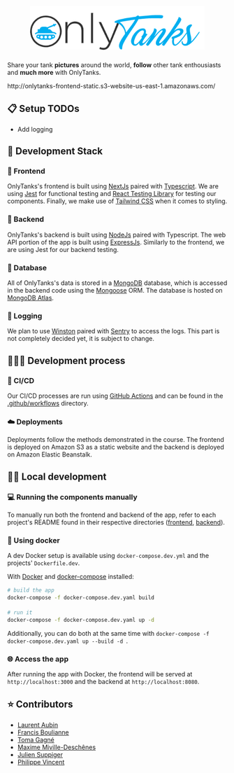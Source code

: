 <h1 align="center">
  <img src=".github/images/Onlytanks-Logo.png" width="400px"/><br/>
</h1>
<p align="center"> 
  <p>Share your tank <b>pictures</b> around the world, <b>follow</b> other tank enthousiasts and <b>much more</b> with OnlyTanks. </p>
  <p> http://onlytanks-frontend-static.s3-website-us-east-1.amazonaws.com/ </p> 
</p>

## 📋 Setup TODOs

- Add logging

## 🧰 Development Stack

### 🎨 Frontend

OnlyTanks's frontend is built using [NextJs](https://nextjs.org/) paired with [Typescript](https://www.typescriptlang.org/). We are using [Jest](https://jestjs.io/) for functional testing and [React Testing Library](https://testing-library.com/docs/react-testing-library/intro/) for testing our components. Finally, we make use of [Tailwind CSS](https://tailwindcss.com/) when it comes to styling.

### 👾 Backend

OnlyTanks's backend is built using [NodeJs](https://nodejs.org/en/) paired with Typescript. The web API portion of the app is built using [ExpressJs](https://expressjs.com/). Similarly to the frontend, we are using Jest for our backend testing.

### 💾 Database

All of OnlyTanks's data is stored in a [MongoDB](https://www.mongodb.com/) database, which is accessed in the backend code using the [Mongoose](https://mongoosejs.com/) ORM. The database is hosted on [MongoDB Atlas](https://www.mongodb.com/atlas/database).

### 📓 Logging

We plan to use [Winston](https://github.com/winstonjs/winston) paired with [Sentry](https://sentry.io/welcome/) to access the logs. This part is not completely decided yet, it is subject to change.

## 👨🏼‍💻 Development process

### 🔄 CI/CD

Our CI/CD processes are run using [GitHub Actions](https://github.com/features/actions) and can be found in the [.github/workflows](./.github/workflows) directory.

### ☁️ Deployments

Deployments follow the methods demonstrated in the course. The frontend is deployed on Amazon S3 as a static website and the backend is deployed on Amazon Elastic Beanstalk.

## 👨‍🔬 Local development

### 💻 Running the components manually

To manually run both the frontend and backend of the app, refer to each project's README found in their respective directories ([frontend](frontend), [backend](backend)).

### 🐳 Using docker

A dev Docker setup is available using `docker-compose.dev.yml` and the projects' `Dockerfile.dev`.

With [Docker](https://docs.docker.com/get-docker/) and [docker-compose](https://docs.docker.com/compose/install/) installed:
```bash
# build the app
docker-compose -f docker-compose.dev.yaml build

# run it
docker-compose -f docker-compose.dev.yaml up -d
```
Additionally, you can do both at the same time with `docker-compose -f docker-compose.dev.yaml up --build -d `.

### 🌐 Access the app

After running the app with Docker, the frontend will be served at `http://localhost:3000` and the backend at `http://localhost:8080`.

## ⭐️ Contributors

- [Laurent Aubin](https://github.com/laurentaubin)
- [Francis Boulianne](https://github.com/francisboulianne)
- [Toma Gagné](https://github.com/tomagagne)
- [Maxime Miville-Deschênes](https://github.com/maximemvd)
- [Julien Suppiger](https://github.com/JulSupp)
- [Philippe Vincent](https://github.com/Philrobots)
